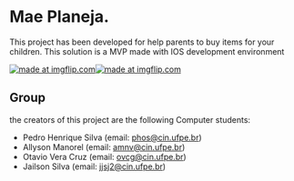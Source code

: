 # Mae Planeja.
This project has been developed for help parents to buy items for your children.
This solution is a MVP made with IOS development environment

<a href="https://imgflip.com/gif/32xybj"><img src="https://i.imgflip.com/32xybj.gif" title="made at imgflip.com"/></a><a href="https://imgflip.com/gif/32xye1"><img src="https://i.imgflip.com/32xye1.gif" title="made at imgflip.com"/></a>

## Group
the creators of this project are the following Computer students:

* Pedro Henrique Silva (email: phos@cin.ufpe.br)
* Allyson Manorel (email: amnv@cin.ufpe.br)
* Otavio Vera Cruz (email: ovcg@cin.ufpe.br)
* Jailson Silva (email: jjsj2@cin.ufpe.br)